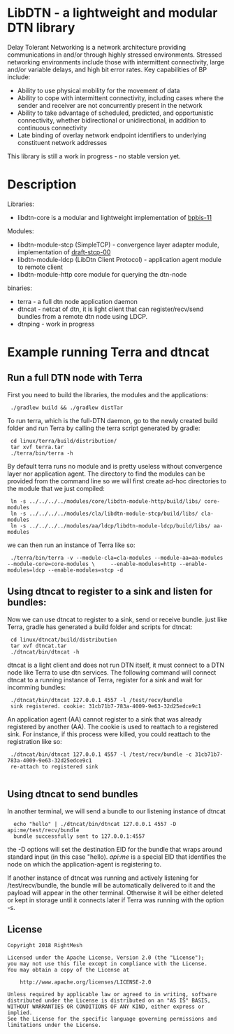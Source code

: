 # LibDTN - a lightweight and modular DTN library

Delay Tolerant Networking is a network architecture providing communications in and/or through highly stressed environments. Stressed networking environments include those with intermittent connectivity, large and/or variable delays, and high bit error rates.  Key capabilities of BP include:

* Ability to use physical mobility for the movement of data
* Ability to cope with intermittent connectivity, including cases where the sender and receiver are not concurrently present in the network
* Ability to take advantage of scheduled, predicted, and opportunistic connectivity, whether bidirectional or unidirectional, in addition to continuous connectivity
* Late binding of overlay network endpoint identifiers to underlying constituent network addresses

This library is still a work in progress - no stable version yet.

# Description

Libraries:
* libdtn-core is a modular and lightweight implementation of [bpbis-11](https://tools.ietf.org/html/draft-ietf-dtn-bpbis-11)

Modules:
* libdtn-module-stcp (SimpleTCP) - convergence layer adapter module, implementation of [draft-stcp-00](https://www.ietf.org/internet-drafts/draft-burleigh-dtn-stcp-00.txt)
* libdtn-module-ldcp (LibDtn Client Protocol) - application agent module to remote client
* libdtn-module-http core module for querying the dtn-node

binaries:
* terra - a full dtn node application daemon
* dtncat - netcat of dtn, it is light client that can register/recv/send bundles from a remote dtn node using LDCP.
* dtnping - work in progress

# Example running Terra and dtncat

## Run a full DTN node with Terra

First you need to build the libraries, the modules and the applications:

```
 ./gradlew build && ./gradlew distTar
```

To run terra, which is the full-DTN daemon, go to the newly created build folder and run Terra by calling the terra script generated by gradle:

```
 cd linux/terra/build/distribution/
 tar xvf terra.tar 
 ./terra/bin/terra -h
```

By default terra runs no module and is pretty useless without convergence layer nor application agent. The directory to find the modules can be provided 
from the command line so we will first create ad-hoc directories to the module that we just compiled:

```
 ln -s ../../../../modules/core/libdtn-module-http/build/libs/ core-modules
 ln -s ../../../../modules/cla/libdtn-module-stcp/build/libs/ cla-modules
 ln -s ../../../../modules/aa/ldcp/libdtn-module-ldcp/build/libs/ aa-modules
```

we can then run an instance of Terra like so:

```
 ./terra/bin/terra -v --module-cla=cla-modules --module-aa=aa-modules --module-core=core-modules \     --enable-modules=http --enable-modules=ldcp --enable-modules=stcp -d
```

## Using dtncat to register to a sink and listen for bundles:

Now we can use dtncat to register to a sink, send or receive bundle. just like Terra, gradle has generated a build folder and scripts for dtncat:

```
 cd linux/dtncat/build/distribution
 tar xvf dtncat.tar 
 ./dtncat/bin/dtncat -h
```

dtncat is a light client and does not run DTN itself, it must connect to a DTN node like Terra to use dtn services. The following command will connect
dtncat to a running instance of Terra, register for a sink and wait for incomming bundles:

```
 ./dtncat/bin/dtncat 127.0.0.1 4557 -l /test/recv/bundle
 sink registered. cookie: 31cb71b7-783a-4009-9e63-32d25edce9c1

```

An application agent (AA) cannot register to a sink that was already registered by another (AA). The cookie is used to reattach to a registered sink.
For instance, if this process were killed, you could reattach to the registration like so:

```
 ./dtncat/bin/dtncat 127.0.0.1 4557 -l /test/recv/bundle -c 31cb71b7-783a-4009-9e63-32d25edce9c1
 re-attach to registered sink
 
```

## Using dtncat to send bundles

In another terminal, we will send a bundle to our listening instance of dtncat 

```
  echo "hello" | ./dtncat/bin/dtncat 127.0.0.1 4557 -D api:me/test/recv/bundle
  bundle successfully sent to 127.0.0.1:4557
```

the -D options will set the destination EID for the bundle that wraps around standard input (in this case "hello). *api:me* is a special EID
that identifies the node on which the application-agent is registering to.

If another instance of dtncat was running and actively listening for /test/recv/bundle, the bundle will be automatically delivered to it
and the payload will appear in the other terminal. Otherwise it will be either deleted or kept in storage until it connects later if Terra 
was running with the option -s.

## License

    Copyright 2018 RightMesh

    Licensed under the Apache License, Version 2.0 (the "License");
    you may not use this file except in compliance with the License.
    You may obtain a copy of the License at

        http://www.apache.org/licenses/LICENSE-2.0

    Unless required by applicable law or agreed to in writing, software
    distributed under the License is distributed on an "AS IS" BASIS,
    WITHOUT WARRANTIES OR CONDITIONS OF ANY KIND, either express or implied.
    See the License for the specific language governing permissions and
    limitations under the License.







